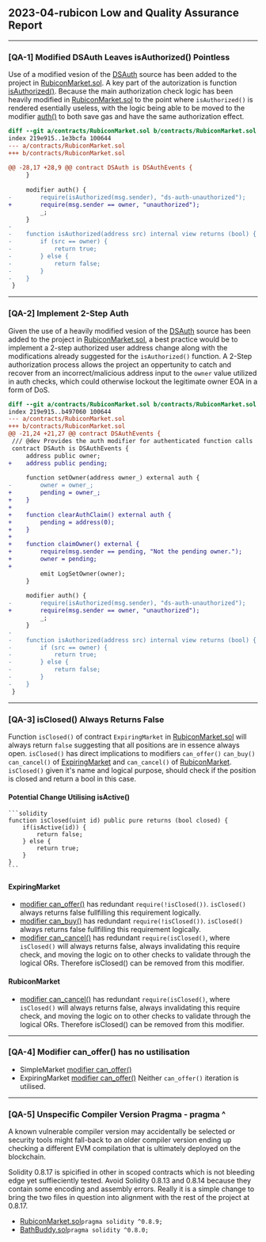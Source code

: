 ## 2023-04-rubicon Low and Quality Assurance Report
---

### [QA-1] Modified DSAuth Leaves isAuthorized() Pointless
Use of a modified vesion of the [DSAuth](https://github.com/dapphub/ds-auth) source has been added to the project in [RubiconMarket.sol](https://github.com/code-423n4/2023-04-rubicon/blob/511636d889742296a54392875a35e4c0c4727bb7/contracts/RubiconMarket.sol#L15-L42). A key part of the autorization is function [isAuthorized()](https://github.com/dapphub/ds-auth/blob/a51e7caa1f03eeffed66d67f3b38605e0f1f881d/src/auth.sol#L58). 
Because the main authorization check logic has been heavily modified in [RubiconMarket.sol](https://github.com/code-423n4/2023-04-rubicon/blob/511636d889742296a54392875a35e4c0c4727bb7/contracts/RubiconMarket.sol#L35-L41) to the point where ```isAuthorized()``` is rendered esentially useless, with the logic being able to be moved to the modifier [auth()](https://github.com/code-423n4/2023-04-rubicon/blob/511636d889742296a54392875a35e4c0c4727bb7/contracts/RubiconMarket.sol#L30-L33) to both save gas and have the same authorization effect.

```diff
diff --git a/contracts/RubiconMarket.sol b/contracts/RubiconMarket.sol
index 219e915..1e3bcfa 100644
--- a/contracts/RubiconMarket.sol
+++ b/contracts/RubiconMarket.sol
 
@@ -28,17 +28,9 @@ contract DSAuth is DSAuthEvents {
     }
 
     modifier auth() {
-        require(isAuthorized(msg.sender), "ds-auth-unauthorized");
+        require(msg.sender == owner, "unauthorized");
         _;
     }
-
-    function isAuthorized(address src) internal view returns (bool) {
-        if (src == owner) {
-            return true;
-        } else {
-            return false;
-        }
-    }
 }
```
---

### [QA-2] Implement 2-Step Auth
Given the use of a heavily modified vesion of the [DSAuth](https://github.com/dapphub/ds-auth) source has been added to the project in [RubiconMarket.sol](https://github.com/code-423n4/2023-04-rubicon/blob/511636d889742296a54392875a35e4c0c4727bb7/contracts/RubiconMarket.sol#L15-L42), a best practice would be to implement a 2-step authorized user address change along with the modifications already suggested for the ```isAuthorized()``` function.
A 2-Step authorization process allows the project an oppertunity to catch and recover from an incorrect/malicious address input to the ```owner``` value utilized in auth checks, which could otherwise lockout the legitimate owner EOA in a form of DoS.

```diff
diff --git a/contracts/RubiconMarket.sol b/contracts/RubiconMarket.sol
index 219e915..b497060 100644
--- a/contracts/RubiconMarket.sol
+++ b/contracts/RubiconMarket.sol
@@ -21,24 +21,27 @@ contract DSAuthEvents {
 /// @dev Provides the auth modifier for authenticated function calls
 contract DSAuth is DSAuthEvents {
     address public owner;
+    address public pending;
 
     function setOwner(address owner_) external auth {
-        owner = owner_;
+        pending = owner_;
+    }
+
+    function clearAuthClaim() external auth {
+        pending = address(0);
+    }
+
+    function claimOwner() external {
+        require(msg.sender == pending, "Not the pending owner.");
+        owner = pending;
+        
         emit LogSetOwner(owner);
     }
 
     modifier auth() {
-        require(isAuthorized(msg.sender), "ds-auth-unauthorized");
+        require(msg.sender == owner, "unauthorized");
         _;
     }
-
-    function isAuthorized(address src) internal view returns (bool) {
-        if (src == owner) {
-            return true;
-        } else {
-            return false;
-        }
-    }
 }
```
---

### [QA-3] isClosed() Always Returns False
Function ```isClosed()``` of contract ```ExpiringMarket``` in [RubiconMarket.sol](https://github.com/code-423n4/2023-04-rubicon/blob/511636d889742296a54392875a35e4c0c4727bb7/contracts/RubiconMarket.sol#L593) will always return ```false``` suggesting that all positions are in essence always open. ```isClosed()``` has direct implications to modifiers ```can_offer()``` ```can_buy()``` ```can_cancel()``` of [ExpiringMarket](https://github.com/code-423n4/2023-04-rubicon/blob/511636d889742296a54392875a35e4c0c4727bb7/contracts/RubiconMarket.sol#L593) and ```can_cancel()``` of [RubiconMarket](https://github.com/code-423n4/2023-04-rubicon/blob/511636d889742296a54392875a35e4c0c4727bb7/contracts/RubiconMarket.sol#L674). ```isClosed()``` given it's name and logical purpose, should check if the position is closed and return a bool in this case.

#### Potential Change Utilising isActive()
    ```solidity
    function isClosed(uint id) public pure returns (bool closed) {
        if(isActive(id)) {
            return false;
        } else {        
            return true;
        }
    }
    ```

#### ExpiringMarket
- [modifier can_offer()](https://github.com/code-423n4/2023-04-rubicon/blob/511636d889742296a54392875a35e4c0c4727bb7/contracts/RubiconMarket.sol#L597-L600) has redundant ```require(!isClosed())```. ```isClosed()``` always returns false fullfilling this requirement logically.
- [modifier can_buy()](https://github.com/code-423n4/2023-04-rubicon/blob/511636d889742296a54392875a35e4c0c4727bb7/contracts/RubiconMarket.sol#L603-L607) has redundant ```require(!isClosed())```. ```isClosed()``` always returns false fullfilling this requirement logically.
- [modifier can_cancel()](https://github.com/code-423n4/2023-04-rubicon/blob/511636d889742296a54392875a35e4c0c4727bb7/contracts/RubiconMarket.sol#L610-L618) has redundant ```require(isClosed()```, where ```isClosed()``` will always returns false, always invalidating this require check, and moving the logic on to other checks to validate through the logical ORs. Therefore isClosed() can be removed from this modifier.

#### RubiconMarket
- [modifier can_cancel()](https://github.com/code-423n4/2023-04-rubicon/blob/511636d889742296a54392875a35e4c0c4727bb7/contracts/RubiconMarket.sol#L719-L729) has redundant ```require(isClosed()```, where ```isClosed()``` will always returns false, always invalidating this require check, and moving the logic on to other checks to validate through the logical ORs. Therefore isClosed() can be removed from this modifier.
---

### [QA-4] Modifier can_offer() has no ustilisation
- SimpleMarket [modifier can_offer()](https://github.com/code-423n4/2023-04-rubicon/blob/511636d889742296a54392875a35e4c0c4727bb7/contracts/RubiconMarket.sol#L260-L262)
- ExpiringMarket [modifier can_offer()](https://github.com/code-423n4/2023-04-rubicon/blob/511636d889742296a54392875a35e4c0c4727bb7/contracts/RubiconMarket.sol#L597-L600) 
Neither ```can_offer()``` iteration is utilised.
---

### [QA-5] Unspecific Compiler Version Pragma - pragma ^
A known vulnerable compiler version may accidentally be selected or security tools might fall-back to an older compiler version ending up checking a different EVM compilation that is ultimately deployed on the blockchain.

Solidity 0.8.17 is spicified in other in scoped contracts which is not bleeding edge yet suffieciently tested. Avoid Solidity 0.8.13 and 0.8.14 because they contain some encoding and assembly errors. Really it is a  simple change to bring the two files in question into alignment with the rest of the project at 0.8.17.

- [RubiconMarket.sol](https://github.com/code-423n4/2023-04-rubicon/blob/511636d889742296a54392875a35e4c0c4727bb7/contracts/RubiconMarket.sol#L2)```pragma solidity ^0.8.9;```
- [BathBuddy.sol](https://github.com/code-423n4/2023-04-rubicon/blob/511636d889742296a54392875a35e4c0c4727bb7/contracts/periphery/BathBuddy.sol#L2)```pragma solidity ^0.8.0;```